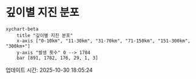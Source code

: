 # 깊이별 지진 분포

```mermaid
xychart-beta
    title "깊이별 지진 분포"
    x-axis ["0-10km", "11-30km", "31-70km", "71-150km", "151-300km", "300km+"]
    y-axis "발생 횟수" 0 --> 1784
    bar [891, 1782, 176, 29, 1, 3]
```

업데이트 시간: 2025-10-30 18:05:24
